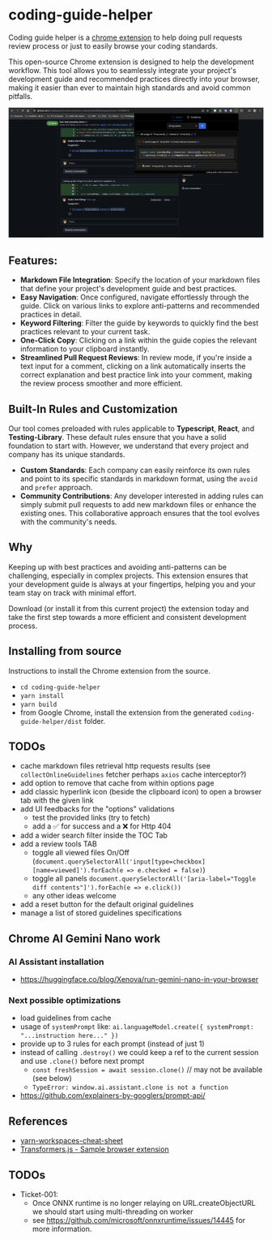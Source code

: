 # coding-guide-helper

Coding guide helper is a [chrome extension](https://chromewebstore.google.com/detail/coding-guide-helper/opjhdjilkonehogiaakbaefekmjpgjna) to help doing pull requests review process or just to easily browse your coding standards.

This open-source Chrome extension is designed to help the development workflow. This tool allows you to seamlessly integrate your project's development guide and recommended practices directly into your browser, making it easier than ever to maintain high standards and avoid common pitfalls.

[<img src="public/images/demo-coding-guide-helper-PR-review.png" />](https://chromewebstore.google.com/detail/coding-guide-helper/opjhdjilkonehogiaakbaefekmjpgjna)


## Features:

- **Markdown File Integration**: Specify the location of your markdown files that define your project's development guide and best practices.
- **Easy Navigation**: Once configured, navigate effortlessly through the guide. Click on various links to explore anti-patterns and recommended practices in detail.
- **Keyword Filtering**: Filter the guide by keywords to quickly find the best practices relevant to your current task.
- **One-Click Copy**: Clicking on a link within the guide copies the relevant information to your clipboard instantly.
- **Streamlined Pull Request Reviews**: In review mode, if you're inside a text input for a comment, clicking on a link automatically inserts the correct explanation and best practice link into your comment, making the review process smoother and more efficient.

## Built-In Rules and Customization

Our tool comes preloaded with rules applicable to **Typescript**, **React**, and **Testing-Library**. These default rules ensure that you have a solid foundation to start with. However, we understand that every project and company has its unique standards. 

- **Custom Standards**: Each company can easily reinforce its own rules and point to its specific standards in markdown format, using the `avoid` and `prefer` approach.
- **Community Contributions**: Any developer interested in adding rules can simply submit pull requests to add new markdown files or enhance the existing ones. This collaborative approach ensures that the tool evolves with the community's needs.

## Why

Keeping up with best practices and avoiding anti-patterns can be challenging, especially in complex projects. This extension ensures that your development guide is always at your fingertips, helping you and your team stay on track with minimal effort.

Download (or install it from this current project) the extension today and take the first step towards a more efficient and consistent development process.

## Installing from source

Instructions to install the Chrome extension from the source.

- `cd coding-guide-helper`
- `yarn install`
- `yarn build`
- from Google Chrome, install the extension from the generated `coding-guide-helper/dist` folder.


## TODOs

- cache markdown files retrieval http requests results (see `collectOnlineGuidelines` fetcher perhaps `axios` cache interceptor?)
- add option to remove that cache from within options page
- add classic hyperlink icon (beside the clipboard icon) to open a browser tab with the given link
- add UI feedbacks for the "options" validations
  - test the provided links (try to fetch)
  - add a ✅ for success and a ❌ for Http 404
- add a wider search filter inside the TOC Tab
- add a review tools TAB
  - toggle all viewed files On/Off (`document.querySelectorAll('input[type=checkbox][name=viewed]').forEach(e => e.checked = false)`)
  - toggle all panels `document.querySelectorAll('[aria-label="Toggle diff contents"]').forEach(e => e.click())`
  - any other ideas welcome
- add a reset button for the default original guidelines
- manage a list of stored guidelines specifications

## Chrome AI Gemini Nano work

### AI Assistant installation

- https://huggingface.co/blog/Xenova/run-gemini-nano-in-your-browser

### Next possible optimizations

- load guidelines from cache
- usage of `systemPrompt` like: `ai.languageModel.create({ systemPrompt: "...instruction here..." })`
- provide up to 3 rules for each prompt (instead of just 1)
- instead of calling `.destroy()` we could keep a ref to the current session and use `.clone()` before next prompt
  - `const freshSession = await session.clone()` // may not be available (see below)
  - `TypeError: window.ai.assistant.clone is not a function`
- https://github.com/explainers-by-googlers/prompt-api/

## References

- [yarn-workspaces-cheat-sheet](https://github.com/isthatcentered/yarn-workspaces-cheat-sheet)
- [Transformers.js - Sample browser extension](https://github.com/huggingface/transformers.js/blob/main/examples/extension/README.md)


## TODOs

- Ticket-001:
  - Once ONNX runtime is no longer relaying on URL.createObjectURL we should start using multi-threading on worker
  - see https://github.com/microsoft/onnxruntime/issues/14445 for more information.